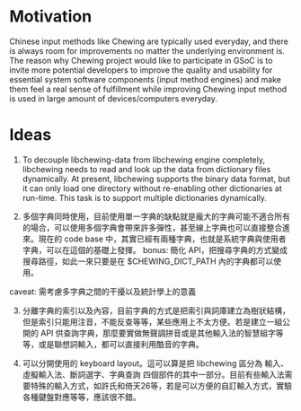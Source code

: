 # Motivation #

Chinese input methods like Chewing are typically used everyday, and there is always room for improvements no matter the underlying environment is.  The reason why Chewing project would like to participate in GSoC is to invite more potential developers to improve the quality and usability for essential system software components (input method engines) and make them feel a real sense of fulfillment while improving Chewing input method is used in large amount of devices/computers everyday.

# Ideas #

1. To decouple libchewing-data from libchewing engine completely, libchewing needs to read and look up the data from dictionary files dynamically.  At present, libchewing supports the binary data format, but it can only load one directory without re-enabling other dictionaries at run-time.  This task is to support multiple dictionaries dynamically.

2. 多個字典同時使用，目前使用單一字典的缺點就是龐大的字典可能不適合所有  的場合，可以使用多個字典會帶來許多彈性，甚至線上字典也可以直接整合進來。現在的 code base 中，其實已經有兩種字典，也就是系統字典與使用者字典，可以在這個的基礎上發揮。
bonus: 簡化 API，把搜尋字典的方式變成搜尋路徑，如此一來只要是在 $CHEWING\_DICT\_PATH 內的字典都可以使用。

caveat: 需考慮多字典之間的干擾以及統計學上的意義

3. 分離字典的索引以及內容，目前字典的方式是把索引與詞庫建立為樹狀結構，但是索引只能用注音，不能反查等等，某些應用上不太方便。若是建立一組公開的 API 供查詢字典，那麼要實做無聲調拼音或是其他輸入法的智慧組字等等，或是聯想詞輸入，都可以直接利用酷音的字典。

4. 可以分開使用的 keyboard layout。這可以算是把 libchewing 區分為 輸入、虛擬輸入法、斷詞選字、字典查詢 四個部件的其中一部分。目前有些輸入法需要特殊的輸入方式，如許氏和倚天26等，若是可以方便的自訂輸入方式，實驗各種鍵盤對應等等，應該很不錯。